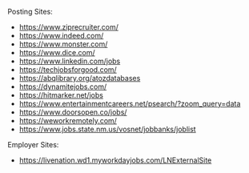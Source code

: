 Posting Sites:
- https://www.ziprecruiter.com/
- https://www.indeed.com/
- https://www.monster.com/
- https://www.dice.com/
- https://www.linkedin.com/jobs
- https://techjobsforgood.com/
- https://abqlibrary.org/atozdatabases
- https://dynamitejobs.com/
- https://hitmarker.net/jobs
- https://www.entertainmentcareers.net/psearch/?zoom_query=data
- https://www.doorsopen.co/jobs/
- https://weworkremotely.com/
- https://www.jobs.state.nm.us/vosnet/jobbanks/joblist
  
Employer Sites:

- https://livenation.wd1.myworkdayjobs.com/LNExternalSite
